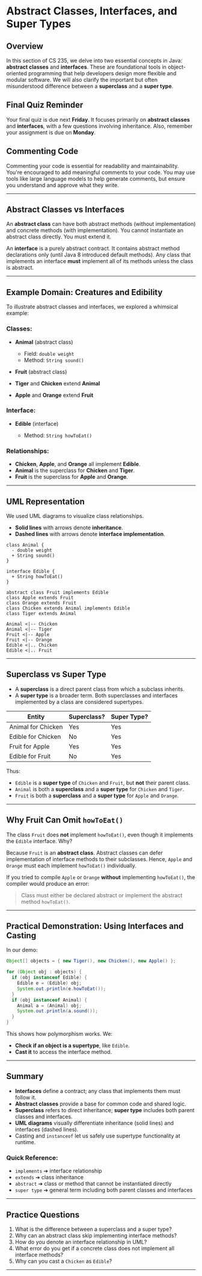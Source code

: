 # Abstract Classes, Interfaces, and Super Types

## Overview

In this section of CS 235, we delve into two essential concepts in Java: **abstract classes** and **interfaces**. These are foundational tools in object-oriented programming that help developers design more flexible and modular software. We will also clarify the important but often misunderstood difference between a **superclass** and a **super type**.

## Final Quiz Reminder

Your final quiz is due next **Friday**. It focuses primarily on **abstract classes** and **interfaces**, with a few questions involving inheritance. Also, remember your assignment is due on **Monday**.

## Commenting Code

Commenting your code is essential for readability and maintainability. You're encouraged to add meaningful comments to your code. You may use tools like large language models to help generate comments, but ensure you understand and approve what they write.

---

## Abstract Classes vs Interfaces

An **abstract class** can have both abstract methods (without implementation) and concrete methods (with implementation). You cannot instantiate an abstract class directly. You must extend it.

An **interface** is a purely abstract contract. It contains abstract method declarations only (until Java 8 introduced default methods). Any class that implements an interface **must** implement all of its methods unless the class is abstract.

---

## Example Domain: Creatures and Edibility

To illustrate abstract classes and interfaces, we explored a whimsical example:

### Classes:

* **Animal** (abstract class)

    * Field: `double weight`
    * Method: `String sound()`
* **Fruit** (abstract class)
* **Tiger** and **Chicken** extend **Animal**
* **Apple** and **Orange** extend **Fruit**

### Interface:

* **Edible** (interface)

    * Method: `String howToEat()`

### Relationships:

* **Chicken**, **Apple**, and **Orange** all implement **Edible**.
* **Animal** is the superclass for **Chicken** and **Tiger**.
* **Fruit** is the superclass for **Apple** and **Orange**.

---

## UML Representation

We used UML diagrams to visualize class relationships.

* **Solid lines** with arrows denote **inheritance**.
* **Dashed lines** with arrows denote **interface implementation**.

```plantuml
class Animal {
  - double weight
  + String sound()
}

interface Edible {
  + String howToEat()
}

abstract class Fruit implements Edible
class Apple extends Fruit
class Orange extends Fruit
class Chicken extends Animal implements Edible
class Tiger extends Animal

Animal <|-- Chicken
Animal <|-- Tiger
Fruit <|-- Apple
Fruit <|-- Orange
Edible <|.. Chicken
Edible <|.. Fruit
```

---

## Superclass vs Super Type

* A **superclass** is a direct parent class from which a subclass inherits.
* A **super type** is a broader term. Both superclasses and interfaces implemented by a class are considered supertypes.

| Entity             | Superclass? | Super Type? |
| ------------------ | ----------- | ----------- |
| Animal for Chicken | Yes         | Yes         |
| Edible for Chicken | No          | Yes         |
| Fruit for Apple    | Yes         | Yes         |
| Edible for Fruit   | No          | Yes         |

Thus:

* `Edible` is a **super type** of `Chicken` and `Fruit`, but **not** their parent class.
* `Animal` is both a **superclass** and a **super type** for `Chicken` and `Tiger`.
* `Fruit` is both a **superclass** and a **super type** for `Apple` and `Orange`.

---

## Why Fruit Can Omit `howToEat()`

The class `Fruit` does **not** implement `howToEat()`, even though it implements the `Edible` interface. Why?

Because `Fruit` is an **abstract class**. Abstract classes can defer implementation of interface methods to their subclasses. Hence, `Apple` and `Orange` must each implement `howToEat()` individually.

If you tried to compile `Apple` or `Orange` **without** implementing `howToEat()`, the compiler would produce an error:

> Class must either be declared abstract or implement the abstract method `howToEat()`.

---

## Practical Demonstration: Using Interfaces and Casting

In our demo:

```java
Object[] objects = { new Tiger(), new Chicken(), new Apple() };

for (Object obj : objects) {
  if (obj instanceof Edible) {
    Edible e = (Edible) obj;
    System.out.println(e.howToEat());
  }
  if (obj instanceof Animal) {
    Animal a = (Animal) obj;
    System.out.println(a.sound());
  }
}
```

This shows how polymorphism works. We:

* **Check if an object is a supertype**, like `Edible`.
* **Cast it** to access the interface method.

---

## Summary

* **Interfaces** define a contract; any class that implements them must follow it.
* **Abstract classes** provide a base for common code and shared logic.
* **Superclass** refers to direct inheritance; **super type** includes both parent classes and interfaces.
* **UML diagrams** visually differentiate inheritance (solid lines) and interfaces (dashed lines).
* Casting and `instanceof` let us safely use supertype functionality at runtime.

### Quick Reference:

* `implements` ➔ interface relationship
* `extends` ➔ class inheritance
* `abstract` ➔ class or method that cannot be instantiated directly
* `super type` ➔ general term including both parent classes and interfaces

---

## Practice Questions

1. What is the difference between a superclass and a super type?
2. Why can an abstract class skip implementing interface methods?
3. How do you denote an interface relationship in UML?
4. What error do you get if a concrete class does not implement all interface methods?
5. Why can you cast a `Chicken` as `Edible`?

---